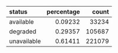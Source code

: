 | status      |   percentage |   count |
|:------------|-------------:|--------:|
| available   |      0.09232 |   33234 |
| degraded    |      0.29357 |  105687 |
| unavailable |      0.61411 |  221079 |